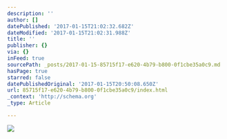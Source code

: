 ```yaml
---
description: ''
author: []
datePublished: '2017-01-15T21:02:32.682Z'
dateModified: '2017-01-15T21:02:31.988Z'
title: ''
publisher: {}
via: {}
inFeed: true
sourcePath: _posts/2017-01-15-85715f17-e620-4b79-b800-0f1cbe35a0c9.md
hasPage: true
starred: false
datePublishedOriginal: '2017-01-15T20:50:08.650Z'
url: 85715f17-e620-4b79-b800-0f1cbe35a0c9/index.html
_context: 'http://schema.org'
_type: Article

---
```

![](https://the-grid-user-content.s3-us-west-2.amazonaws.com/3e8d2dab-5753-4646-8af8-b7aa835fed87.jpg)